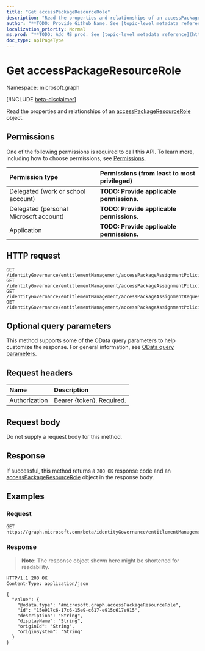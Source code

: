```yaml
---
title: "Get accessPackageResourceRole"
description: "Read the properties and relationships of an accessPackageResourceRole object."
author: "**TODO: Provide Github Name. See [topic-level metadata reference](https://msgo.azurewebsites.net/add/document/guidelines/metadata.html#topic-level-metadata)**"
localization_priority: Normal
ms.prod: "**TODO: Add MS prod. See [topic-level metadata reference](https://msgo.azurewebsites.net/add/document/guidelines/metadata.html#topic-level-metadata)**"
doc_type: apiPageType
---
```


# Get accessPackageResourceRole
Namespace: microsoft.graph

[!INCLUDE [beta-disclaimer](../../includes/beta-disclaimer.md)]

Read the properties and relationships of an [accessPackageResourceRole](../resources/accesspackageresourcerole.md) object.

## Permissions
One of the following permissions is required to call this API. To learn more, including how to choose permissions, see [Permissions](/graph/permissions-reference).

|Permission type|Permissions (from least to most privileged)|
|:---|:---|
|Delegated (work or school account)|**TODO: Provide applicable permissions.**|
|Delegated (personal Microsoft account)|**TODO: Provide applicable permissions.**|
|Application|**TODO: Provide applicable permissions.**|

## HTTP request

<!-- {
  "blockType": "ignored"
}
-->
``` http
GET /identityGovernance/entitlementManagement/accessPackageAssignmentPolicies/{accessPackageAssignmentPolicyId}/accessPackage/accessPackageCatalog/accessPackageResourceRoles/{accessPackageResourceRoleId}
GET /identityGovernance/entitlementManagement/accessPackageAssignmentPolicies/{accessPackageAssignmentPolicyId}/accessPackage/accessPackageResourceRoleScopes/{accessPackageResourceRoleScopeId}/accessPackageResourceRole
GET /identityGovernance/entitlementManagement/accessPackageAssignmentRequests/{accessPackageAssignmentRequestId}/accessPackageAssignment/accessPackageAssignmentResourceRoles/{accessPackageAssignmentResourceRoleId}/accessPackageResourceRole
GET /identityGovernance/entitlementManagement/accessPackageAssignmentPolicies/{accessPackageAssignmentPolicyId}/accessPackage/accessPackageCatalog/accessPackageResourceRoles/{accessPackageResourceRoleId}/accessPackageResource/accessPackageResourceRoles/{accessPackageResourceRoleId}
```

## Optional query parameters
This method supports some of the OData query parameters to help customize the response. For general information, see [OData query parameters](/graph/query-parameters).

## Request headers
|Name|Description|
|:---|:---|
|Authorization|Bearer {token}. Required.|

## Request body
Do not supply a request body for this method.

## Response

If successful, this method returns a `200 OK` response code and an [accessPackageResourceRole](../resources/accesspackageresourcerole.md) object in the response body.

## Examples

### Request
<!-- {
  "blockType": "request",
  "name": "get_accesspackageresourcerole"
}
-->
``` http
GET https://graph.microsoft.com/beta/identityGovernance/entitlementManagement/accessPackageAssignmentPolicies/{accessPackageAssignmentPolicyId}/accessPackage/accessPackageCatalog/accessPackageResourceRoles/{accessPackageResourceRoleId}
```


### Response
>**Note:** The response object shown here might be shortened for readability.
<!-- {
  "blockType": "response",
  "truncated": true,
  "@odata.type": "microsoft.graph.accessPackageResourceRole"
}
-->
``` http
HTTP/1.1 200 OK
Content-Type: application/json

{
  "value": {
    "@odata.type": "#microsoft.graph.accessPackageResourceRole",
    "id": "15e917c6-17c6-15e9-c617-e915c617e915",
    "description": "String",
    "displayName": "String",
    "originId": "String",
    "originSystem": "String"
  }
}
```


